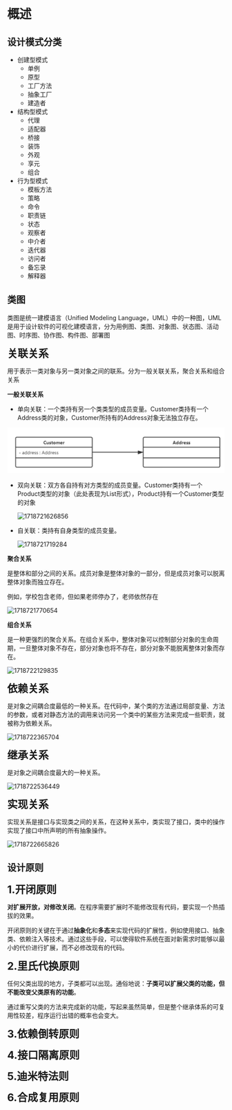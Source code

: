# 概述

## 设计模式分类

+ 创建型模式
  + 单例
  + 原型
  + 工厂方法
  + 抽象工厂
  + 建造者
+ 结构型模式
  + 代理
  + 适配器
  + 桥接
  + 装饰
  + 外观
  + 享元
  + 组合
+ 行为型模式
  + 模板方法
  + 策略
  + 命令
  + 职责链
  + 状态
  + 观察者
  + 中介者
  + 迭代器
  + 访问者
  + 备忘录
  + 解释器



## 类图

类图是统一建模语言（Unified Modeling Language，UML）中的一种图，UML是用于设计软件的可视化建模语言，分为用例图、类图、对象图、状态图、活动图、时序图、协作图、构件图、部署图



<font size=5>**关联关系**</font>

用于表示一类对象与另一类对象之间的联系。分为一般关联关系，聚合关系和组合关系



**一般关联关系**

+ 单向关联：一个类持有另一个类类型的成员变量。Customer类持有一个Address类的对象，Customer所持有的Address对象无法独立存在。

![1718721504941](images\1718721504941.png)

+ 双向关联：双方各自持有对方类型的成员变量。Customer类持有一个Product类型的对象（此处表现为List形式），Product持有一个Customer类型的对象

  ![1718721626856](C:\Users\chygo\Desktop\LearningForWork\Java\images\1718721626856.png)

+ 自关联：类持有自身类型的成员变量。

  ![1718721719284](C:\Users\chygo\Desktop\LearningForWork\Java\images\1718721719284.png)



**聚合关系**

是整体和部分之间的关系。成员对象是整体对象的一部分，但是成员对象可以脱离整体对象而独立存在。

例如，学校包含老师，但如果老师停办了，老师依然存在

![1718721770654](C:\Users\chygo\Desktop\LearningForWork\Java\images\1718721770654.png)



**组合关系**

是一种更强烈的聚合关系。在组合关系中，整体对象可以控制部分对象的生命周期，一旦整体对象不存在，部分对象也将不存在，部分对象不能脱离整体对象而存在。

![1718722129835](C:\Users\chygo\Desktop\LearningForWork\Java\images\1718722129835.png)



<font size=5>**依赖关系**</font>

是对象之间耦合度最低的一种关系。在代码中，某个类的方法通过局部变量、方法的参数，或者对静态方法的调用来访问另一个类中的某些方法来完成一些职责，就被称为依赖关系。

![1718722365704](C:\Users\chygo\Desktop\LearningForWork\Java\images\1718722365704.png)



<font size=5>**继承关系**</font>

是对象之间耦合度最大的一种关系。

![1718722536449](C:\Users\chygo\Desktop\LearningForWork\Java\images\1718722536449.png)



<font size=5>**实现关系**</font>

实现关系是接口与实现类之间的关系，在这种关系中，类实现了接口，类中的操作实现了接口中所声明的所有抽象操作。

![1718722665826](C:\Users\chygo\Desktop\LearningForWork\Java\images\1718722665826.png)



## 设计原则

<font size=5>**1.开闭原则**</font>

**对扩展开放，对修改关闭**。在程序需要扩展时不能修改现有代码，要实现一个热插拔的效果。

开闭原则的关键在于通过**抽象化**和**多态**来实现代码的扩展性，例如使用接口、抽象类、依赖注入等技术。通过这些手段，可以使得软件系统在面对新需求时能够以最小的代价进行扩展，而不必修改现有的代码。



<font size=5>**2.里氏代换原则**</font> 

任何父类出现的地方，子类都可以出现。通俗地说：**子类可以扩展父类的功能，但不能改变父类原有的功能**。

通过重写父类的方法来完成新的功能，写起来虽然简单，但是整个继承体系的可复用性较差，程序运行出错的概率也会变大。  



<font size=5>**3.依赖倒转原则**</font>

<font size=5>**4.接口隔离原则**</font>

<font size=5>**5.迪米特法则**</font>

<font size=5>**6.合成复用原则**</font>